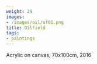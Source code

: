 ```yaml
---
weight: 29
images:
- /images/oil/of01.png
title: Oilfield
tags:
- paintings
---
```

Acrylic on canvas, 70x100cm, 2016
